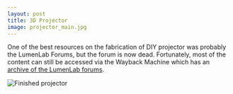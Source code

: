 ```yaml
---
layout: post
title: 3D Projector
image: projector_main.jpg
---
```




One of the best resources on the fabrication of DIY projector was probably the LumenLab Forums, but the forum is now dead. Fortunately, most of the content can still be accessed via the Wayback Machine which has an <a href="https://web.archive.org/web/20120309041922/http://www.lumenlab.com/forums/index.php?showforum=29">archive of the LumenLab forums</a>.

<div class="row">
  <div class="col-md-8 col-md-offset-2"><img src="{{ site.url }}/assets/img/projector_main.jpg" class="img-responsive" alt="Finished projector"></div>
</div>

<div class="row">
  <div class="col-md-5 col-md-offset-1"><img src="{{ site.url }}/assets/img/projector_overlap.jpg" class="img-responsive" alt=""></div>
  <div class="col-md-5"><img src="{{ site.url }}/assets/img/projector_sideview.jpg" class="img-responsive" alt=""></div>
</div>
